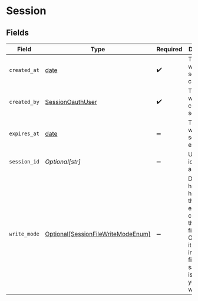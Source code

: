 # Session


## Fields

| Field                                                                                                                                                                         | Type                                                                                                                                                                          | Required                                                                                                                                                                      | Description                                                                                                                                                                   |
| ----------------------------------------------------------------------------------------------------------------------------------------------------------------------------- | ----------------------------------------------------------------------------------------------------------------------------------------------------------------------------- | ----------------------------------------------------------------------------------------------------------------------------------------------------------------------------- | ----------------------------------------------------------------------------------------------------------------------------------------------------------------------------- |
| `created_at`                                                                                                                                                                  | [date](https://docs.python.org/3/library/datetime.html#date-objects)                                                                                                          | :heavy_check_mark:                                                                                                                                                            | The time when the session was created.                                                                                                                                        |
| `created_by`                                                                                                                                                                  | [SessionOauthUser](../../models/shared/sessionoauthuser.md)                                                                                                                   | :heavy_check_mark:                                                                                                                                                            | The user who created the session.                                                                                                                                             |
| `expires_at`                                                                                                                                                                  | [date](https://docs.python.org/3/library/datetime.html#date-objects)                                                                                                          | :heavy_minus_sign:                                                                                                                                                            | The time when the session expires.                                                                                                                                            |
| `session_id`                                                                                                                                                                  | *Optional[str]*                                                                                                                                                               | :heavy_minus_sign:                                                                                                                                                            | Unique identifier of a session.                                                                                                                                               |
| `write_mode`                                                                                                                                                                  | [Optional[SessionFileWriteModeEnum]](../../models/shared/sessionfilewritemodeenum.md)                                                                                         | :heavy_minus_sign:                                                                                                                                                            | Determines how to handle files that already exist. You can KEEP the existing file, OVERWRITE it, or FAIL to ingest if a file with the same name is already in your workspace. |
